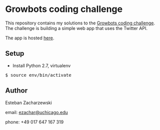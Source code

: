 # Growbots coding challenge

This repository contains my solutions to the [Growbots coding challenge](https://docs.google.com/document/d/15cdLKUH_XclOh4gl31439XpvCwcQ1FIVpuu35kMCleo/edit). The challenge is building a simple web app that uses the Twitter API.

The app is hosted [here]().

## Setup

* Install Python 2.7, virtualenv

<tt>$ source env/bin/activate</tt>


## Author

Esteban Zacharzewski

email: ezachar@uchicago.edu

phone: +49 017 647 167 319
